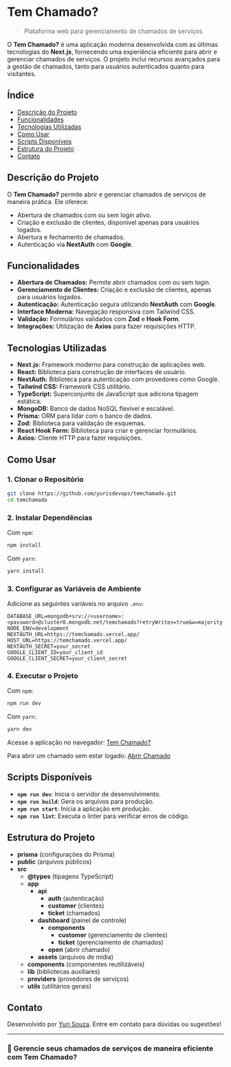 # Tem Chamado?

> Plataforma web para gerenciamento de chamados de serviços.

O **Tem Chamado?** é uma aplicação moderna desenvolvida com as últimas tecnologias do **Next.js**, fornecendo uma experiência eficiente para abrir e gerenciar chamados de serviços. O projeto inclui recursos avançados para a gestão de chamados, tanto para usuários autenticados quanto para visitantes.


## Índice

- [Descrição do Projeto](#descrição-do-projeto)
- [Funcionalidades](#funcionalidades)
- [Tecnologias Utilizadas](#tecnologias-utilizadas)
- [Como Usar](#como-usar)
- [Scripts Disponíveis](#scripts-disponíveis)
- [Estrutura do Projeto](#estrutura-do-projeto)
- [Contato](#contato)

## Descrição do Projeto

O **Tem Chamado?** permite abrir e gerenciar chamados de serviços de maneira prática. Ele oferece:

- Abertura de chamados com ou sem login ativo.
- Criação e exclusão de clientes, disponível apenas para usuários logados.
- Abertura e fechamento de chamados.
- Autenticação via **NextAuth** com **Google**.

## Funcionalidades

- **Abertura de Chamados:** Permite abrir chamados com ou sem login.
- **Gerenciamento de Clientes:** Criação e exclusão de clientes, apenas para usuários logados.
- **Autenticação:** Autenticação segura utilizando **NextAuth** com **Google**.
- **Interface Moderna:** Navegação responsiva com Tailwind CSS.
- **Validação:** Formulários validados com **Zod** e **Hook Form**.
- **Integrações:** Utilização de **Axios** para fazer requisições HTTP.

## Tecnologias Utilizadas

- **Next.js:** Framework moderno para construção de aplicações web.
- **React:** Biblioteca para construção de interfaces de usuário.
- **NextAuth:** Biblioteca para autenticação com provedores como Google.
- **Tailwind CSS:** Framework CSS utilitário.
- **TypeScript:** Superconjunto de JavaScript que adiciona tipagem estática.
- **MongoDB:** Banco de dados NoSQL flexível e escalável.
- **Prisma:** ORM para lidar com o banco de dados.
- **Zod:** Biblioteca para validação de esquemas.
- **React Hook Form:** Biblioteca para criar e gerenciar formulários.
- **Axios:** Cliente HTTP para fazer requisições.

## Como Usar

### 1. Clonar o Repositório

```bash
git clone https://github.com/yurisdevops/temchamado.git
cd temchamado
```

### 2. Instalar Dependências

Com `npm`:

```bash
npm install
```

Com `yarn`:

```bash
yarn install
```

### 3. Configurar as Variáveis de Ambiente

Adicione as seguintes variáveis no arquivo `.env`:

```env
DATABASE_URL=mongodb+srv://<username>:<password>@cluster0.mongodb.net/temchamado?retryWrites=true&w=majority
NODE_ENV=development
NEXTAUTH_URL=https://temchamado.vercel.app/
HOST_URL=https://temchamado.vercel.app/
NEXTAUTH_SECRET=your_secret
GOOGLE_CLIENT_ID=your_client_id
GOOGLE_CLIENT_SECRET=your_client_secret
```

### 4. Executar o Projeto

Com `npm`:

```bash
npm run dev
```

Com `yarn`:

```bash
yarn dev
```

Acesse a aplicação no navegador: [Tem Chamado?](https://temchamado.vercel.app/)

Para abrir um chamado sem estar logado: [Abrir Chamado](https://temchamado.vercel.app/open)

## Scripts Disponíveis

- **`npm run dev`**: Inicia o servidor de desenvolvimento.
- **`npm run build`**: Gera os arquivos para produção.
- **`npm run start`**: Inicia a aplicação em produção.
- **`npm run lint`**: Executa o linter para verificar erros de código.

## Estrutura do Projeto

- **prisma** (configurações do Prisma)
- **public** (arquivos públicos)
- **src**
  - **@types** (tipagens TypeScript)
  - **app**
    - **api**
      - **auth** (autenticação)
      - **customer** (clientes)
      - **ticket** (chamados)
    - **dashboard** (painel de controle)
      - **components**
        - **customer** (gerenciamento de clientes)
        - **ticket** (gerenciamento de chamados)
      - **open** (abrir chamado)
    - **assets** (arquivos de mídia)
  - **components** (componentes reutilizáveis)
  - **lib** (bibliotecas auxiliares)
  - **providers** (provedores de serviços)
  - **utils** (utilitários gerais)

## Contato

Desenvolvido por [Yuri Souza](https://github.com/yurisdevops). Entre em contato para dúvidas ou sugestões!

---

### 🔧 **Gerencie seus chamados de serviços de maneira eficiente com Tem Chamado?**

